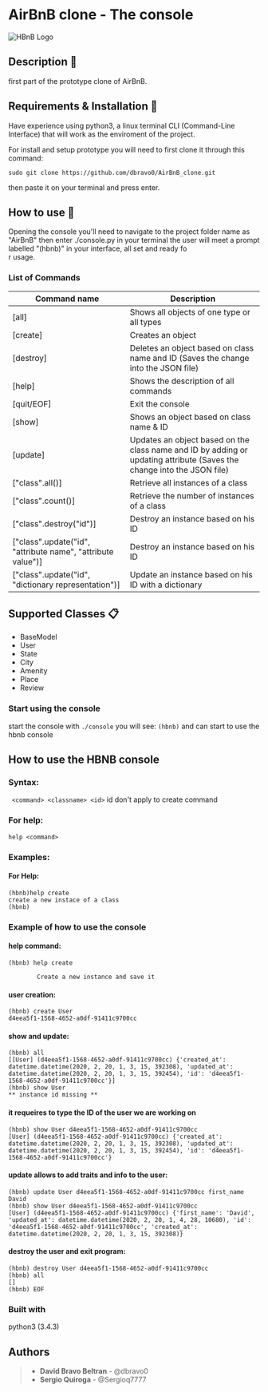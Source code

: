 # AirBnB clone - The console
![HBnB Logo](https://i.ibb.co/MMvC1rY/65f4a1dd9c51265f49d0.png)

## Description :page_facing_up:
first part of the prototype clone of AirBnB.

## Requirements & Installation :memo:
Have experience using python3, a linux terminal CLI (Command-Line Interface) that will work as the enviroment of the project.

For install and setup prototype you will need to first clone it through this command:
```
sudo git clone https://github.com/dbravo0/AirBnB_clone.git
```
then paste it on your terminal and press enter.

## How to use :wrench:
Opening the console you'll need to navigate to the project folder name as "AirBnB" then enter ./console.py in your terminal the user will meet a prompt labelled "(hbnb)" in your interface, all set and ready fo\
r usage.

### List of Commands
| **Command name** | **Description** |
| ---------------- | --------------- |
|[all] | Shows all objects of one type or all types |
|[create] | Creates an object |
|[destroy] | Deletes an object based on class name and ID (Saves the change into the JSON file) |
|[help] | Shows the description of all commands |
|[quit/EOF] | Exit the console |
|[show] | Shows an object based on class name & ID |
|[update] | Updates an object based on the class name and ID by adding or updating attribute (Saves the change into the JSON file) |
|["class".all()] | Retrieve all instances of a class |
|["class".count()] | Retrieve the number of instances of a class |
|["class".destroy("id")] | Destroy an instance based on his ID |
|["class".update("id", "attribute name", "attribute value")] | Destroy an instance based on his ID |
|["class".update("id", "dictionary representation")] | Update an instance based on his ID with a dictionary|

## Supported Classes :clipboard:
 - BaseModel
 - User
 - State
 - City
 - Amenity
 - Place
 - Review

### Start using the console
start the console with
```./console```
you will see:
```(hbnb)```
and can start to use the hbnb console
## How to use the HBNB console
### Syntax:
``` <command> <classname> <id>```
id don't apply to create command
### For help:
```help <command>```
### Examples:
#### For Help:
```
(hbnb)help create
create a new instace of a class
(hbnb)
```

### Example of how to use the console

#### help command:
```
(hbnb) help create

        Create a new instance and save it
```
#### user creation:
```
(hbnb) create User
d4eea5f1-1568-4652-a0df-91411c9700cc
```
#### show and update:
```
(hbnb) all
[[User] (d4eea5f1-1568-4652-a0df-91411c9700cc) {'created_at': datetime.datetime(2020, 2, 20, 1, 3, 15, 392308), 'updated_at': datetime.datetime(2020, 2, 20, 1, 3, 15, 392454), 'id': 'd4eea5f1-1568-4652-a0df-91411c9700cc'}]
(hbnb) show User
** instance id missing **
```
#### it requeires to type the ID of the user we are working on
```
(hbnb) show User d4eea5f1-1568-4652-a0df-91411c9700cc
[User] (d4eea5f1-1568-4652-a0df-91411c9700cc) {'created_at': datetime.datetime(2020, 2, 20, 1, 3, 15, 392308), 'updated_at': datetime.datetime(2020, 2, 20, 1, 3, 15, 392454), 'id': 'd4eea5f1-1568-4652-a0df-91411c9700cc'}
```
#### update allows to add traits and info to the user:
```
(hbnb) update User d4eea5f1-1568-4652-a0df-91411c9700cc first_name David
(hbnb) show User d4eea5f1-1568-4652-a0df-91411c9700cc
[User] (d4eea5f1-1568-4652-a0df-91411c9700cc) {'first_name': 'David', 'updated_at': datetime.datetime(2020, 2, 20, 1, 4, 28, 10680), 'id': 'd4eea5f1-1568-4652-a0df-91411c9700cc', 'created_at': datetime.datetime(2020, 2, 20, 1, 3, 15, 392308)}
```
#### destroy the user and exit program:
```
(hbnb) destroy User d4eea5f1-1568-4652-a0df-91411c9700cc
(hbnb) all
[]
(hbnb) EOF
```

### Built with
python3 (3.4.3)

## Authors

> - **David Bravo Beltran** - @dbravo0
> - **Sergio Quiroga** - @Sergioq7777